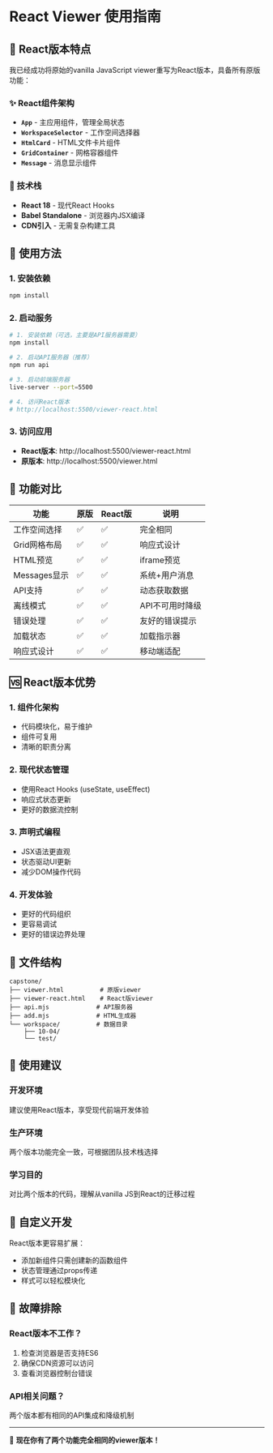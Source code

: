 # React Viewer 使用指南

## 🎯 **React版本特点**

我已经成功将原始的vanilla JavaScript viewer重写为React版本，具备所有原版功能：

### ✨ **React组件架构**
- **`App`** - 主应用组件，管理全局状态
- **`WorkspaceSelector`** - 工作空间选择器
- **`HtmlCard`** - HTML文件卡片组件
- **`GridContainer`** - 网格容器组件  
- **`Message`** - 消息显示组件

### 🔧 **技术栈**
- **React 18** - 现代React Hooks
- **Babel Standalone** - 浏览器内JSX编译
- **CDN引入** - 无需复杂构建工具

## 🚀 **使用方法**

### **1. 安装依赖**
```bash
npm install
```

### **2. 启动服务**
```bash
# 1. 安装依赖（可选，主要是API服务器需要）
npm install

# 2. 启动API服务器（推荐）
npm run api

# 3. 启动前端服务器
live-server --port=5500

# 4. 访问React版本
# http://localhost:5500/viewer-react.html
```

### **3. 访问应用**
- **React版本**: http://localhost:5500/viewer-react.html
- **原版本**: http://localhost:5500/viewer.html

## 🎨 **功能对比**

| 功能 | 原版 | React版 | 说明 |
|------|------|---------|------|
| 工作空间选择 | ✅ | ✅ | 完全相同 |
| Grid网格布局 | ✅ | ✅ | 响应式设计 |
| HTML预览 | ✅ | ✅ | iframe预览 |
| Messages显示 | ✅ | ✅ | 系统+用户消息 |
| API支持 | ✅ | ✅ | 动态获取数据 |
| 离线模式 | ✅ | ✅ | API不可用时降级 |
| 错误处理 | ✅ | ✅ | 友好的错误提示 |
| 加载状态 | ✅ | ✅ | 加载指示器 |
| 响应式设计 | ✅ | ✅ | 移动端适配 |

## 🆚 **React版本优势**

### **1. 组件化架构**
- 代码模块化，易于维护
- 组件可复用
- 清晰的职责分离

### **2. 现代状态管理**
- 使用React Hooks (useState, useEffect)
- 响应式状态更新
- 更好的数据流控制

### **3. 声明式编程**
- JSX语法更直观
- 状态驱动UI更新
- 减少DOM操作代码

### **4. 开发体验**
- 更好的代码组织
- 更容易调试
- 更好的错误边界处理

## 📁 **文件结构**
```
capstone/
├── viewer.html          # 原版viewer
├── viewer-react.html    # React版viewer
├── api.mjs             # API服务器
├── add.mjs             # HTML生成器
└── workspace/          # 数据目录
    ├── 10-04/
    └── test/
```

## 🎯 **使用建议**

### **开发环境**
建议使用React版本，享受现代前端开发体验

### **生产环境**
两个版本功能完全一致，可根据团队技术栈选择

### **学习目的**
对比两个版本的代码，理解从vanilla JS到React的迁移过程

## 🔧 **自定义开发**

React版本更容易扩展：
- 添加新组件只需创建新的函数组件
- 状态管理通过props传递
- 样式可以轻松模块化

## 🐛 **故障排除**

### React版本不工作？
1. 检查浏览器是否支持ES6
2. 确保CDN资源可以访问
3. 查看浏览器控制台错误

### API相关问题？
两个版本都有相同的API集成和降级机制

---

🎉 **现在你有了两个功能完全相同的viewer版本！**